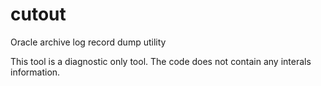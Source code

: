 # cutout
Oracle archive log record dump utility

This tool is a diagnostic only tool. The code does not contain any interals information.
